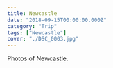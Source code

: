 ```yaml
---
title: Newcastle
date: "2018-09-15T00:00:00.000Z"
category: "Trip"
tags: ["Newcastle"]
cover: "./DSC_0003.jpg"
---
```


Photos of Newcastle.
